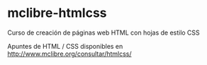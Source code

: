 # mclibre-htmlcss
Curso de creación de páginas web HTML con hojas de estilo CSS

Apuntes de HTML / CSS disponibles en http://www.mclibre.org/consultar/htmlcss/
